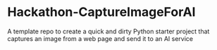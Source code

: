 # Hackathon-CaptureImageForAI
A template repo to create a quick and dirty Python starter project that captures an image from a web page and send it to an AI service
